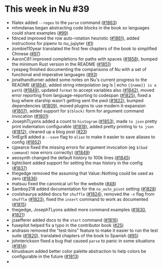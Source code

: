 # This week in Nu #39

- filalex added `--regex` to the `parse` command ([#1863](https://github.com/nushell/nushell/pull/1863))
- mhmdanas began abstracting code blocks in the book so languages could share examples ([#99](https://github.com/nushell/book/pull/99))
- fdnced improved the row auto-rotation heuristic ([#1861](https://github.com/nushell/nushell/pull/1863)), added instructions for pipenv to nu_jupyter ([#1](https://github.com/nushell/nu_jupyter/pull/1))
- zombie110year translated the first few chapters of the book to simplified Chinese ([#97](https://github.com/nushell/book/pull/97))
- AaronC81 improved completions for paths with spaces ([#1858](https://github.com/nushell/nushell/pull/1863)), bumped the minimum Rust version in the README ([#1851](https://github.com/nushell/nushell/pull/1851))
- ryespeg finished documenting the comparisons of Nu with a set of functional and imperative languages ([#93](https://github.com/nushell/book/pull/93))
- jonathandturner added some notes on Nu's current progress to the README ([#1854](https://github.com/nushell/nushell/pull/1854)), added string interpolation (eg ls | echo `{{name}} is a path`) ([#1849](https://github.com/nushell/nushell/pull/1849)), updated `format` to accept variables also ([#1842](https://github.com/nushell/nushell/pull/1842)), moved error reporting from language-reporting to codespan ([#1825](https://github.com/nushell/nushell/pull/1825)), fixed a bug where starship wasn't getting sent the pwd ([#1822](https://github.com/nushell/nushell/pull/1822)), bumped dependencies ([#1809](https://github.com/nushell/nushell/pull/1809)), moved plugins to use modern it-expansion ([#1807](https://github.com/nushell/nushell/pull/1807)), added support for `$(block)` form for argument command invocation ([#1801](https://github.com/nushell/nushell/pull/1801))
- JosephTLyons added a count to `histogram` ([#1853](https://github.com/nushell/nushell/pull/1853)), made `to json` pretty print indentation configurable ([#1818](https://github.com/nushell/nushell/pull/1818)), added pretty printing to `to json` ([#1812](https://github.com/nushell/nushell/pull/1812)), cleaned up a blog post ([#23](https://github.com/nushell/blog/pull/23))
- 1ntEgr8 added a `--save` flag to `alias` to make it easier to save aliases to config ([#1852](https://github.com/nushell/nushell/pull/1852))
- cjpearce fixed the missing errors for argument invocation (eg `$(bad command)` now errors correctly) ([#1849](https://github.com/nushell/nushell/pull/1849))
- aeosynth changed the default history to 100k lines ([#1845](https://github.com/nushell/nushell/pull/1845))
- lightclient added support for setting the max history in the config ([#1837](https://github.com/nushell/nushell/pull/1837))
- thegedge removed the assuming that Value::Nothing could be used as zero ([#1836](https://github.com/nushell/nushell/pull/1836))
- matsuu fixed the canonical url for the website ([#48](https://github.com/nushell/nushell.github.io/pull/48))
- Samboy218 added documentation for the `no_auto_pivot` setting ([#1828](https://github.com/nushell/nushell/pull/1828))
- coolshaurya added docs for `shuffle` ([#1824](https://github.com/nushell/nushell/pull/1824)), removed the `-n` flag from `shuffle` ([#1823](https://github.com/nushell/nushell/pull/1823)), fixed the `insert` command to work as documented ([#1815](https://github.com/nushell/nushell/pull/1815))
- thegedge, JosephTLyons added more command examples ([#1830](https://github.com/nushell/nushell/pull/1830), [#1821](https://github.com/nushell/nushell/pull/1821))
- jzaefferer added docs to the `start` command ([#1816](https://github.com/nushell/nushell/pull/1816))
- fusepilot helped fix a typo in the contributor book ([#25](https://github.com/nushell/contributor-book/pull/25))
- andrasio removed the "test-bins" feature to make it easier to run the test suite ([#1820](https://github.com/nushell/nushell/pull/1820)), translated chapters of the book to Spanish ([#95](https://github.com/nushell/book/pull/95))
- johnterickson fixed a bug that caused `parse` to panic in some situations ([#1814](https://github.com/nushell/nushell/pull/1814))
- klnusbaum added better color palette abstraction to help colors be configurable in the future ([#1813](https://github.com/nushell/nushell/pull/1813))
-